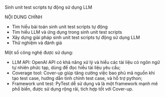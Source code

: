 Sinh unit test scripts tự động sử dụng LLM 

NỘI DUNG CHÍNH
- Tìm hiểu bài toán sinh unit test scripts tự động
- Tìm hiểu LLM và ứng dụng trong sinh unit test scripts 
- Xây dựng giải pháp sinh unit test scripts tự động sử dụng LLM 
- Thử nghiệm và đánh giá

Một số công nghệ được sử dụng:
- LLM API: OpenAI API có khả năng xử lý và hiểu các tài liệu có ngôn ngữ tự nhiên phức tạp, dùng để đọc hiểu tài liệu yêu cầu;
- Coverage tool: Cover-up giúp tăng cường việc bao phủ mã nguồn khi tạo test case, hướng dẫn tinh chỉnh test case, và hỗ trợ python;
- Framework unit test: PyTest dễ sử dụng và là một framework mạnh mẽ phổ biến, được sử dụng rộng rãi, tích hợp tốt với Cover-up.

